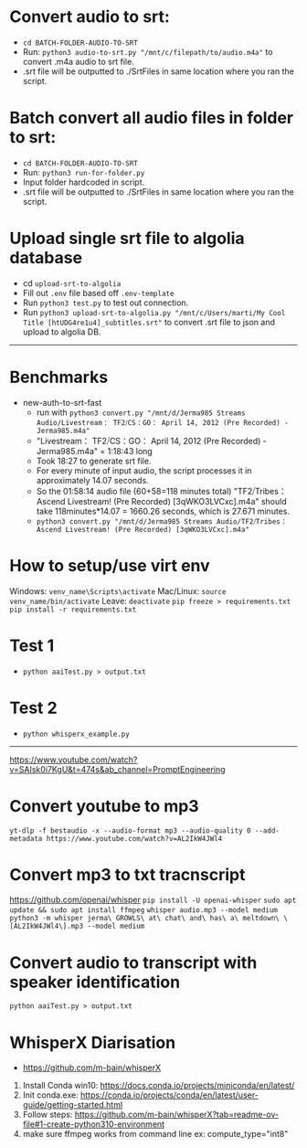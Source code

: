 # Convert audio to srt:
- `cd BATCH-FOLDER-AUDIO-TO-SRT`
- Run: `python3 audio-to-srt.py "/mnt/c/filepath/to/audio.m4a"` to convert .m4a audio to srt file.
- .srt file will be outputted to ./SrtFiles in same location where you ran the script.

# Batch convert all audio files in folder to srt:
- `cd BATCH-FOLDER-AUDIO-TO-SRT`
- Run: `python3 run-for-folder.py`
- Input folder hardcoded in script.
- .srt file will be outputted to ./SrtFiles in same location where you ran the script.

# Upload single srt file to algolia database
- cd `upload-srt-to-algolia`
- Fill out `.env` file based off `.env-template`
- Run `python3 test.py` to test out connection.
- Run `python3 upload-srt-to-algolia.py "/mnt/c/Users/marti/My Cool Title [htUDG4re1u4]_subtitles.srt"` to convert .srt file to json and upload to algolia DB.

---------------------------------------------
# Benchmarks
- new-auth-to-srt-fast
    - run with `python3 convert.py "/mnt/d/Jerma985 Streams Audio/Livestream： TF2⧸CS：GO： April 14, 2012 (Pre Recorded) - Jerma985.m4a"`
    - "Livestream： TF2⧸CS：GO： April 14, 2012 (Pre Recorded) - Jerma985.m4a" = 1:18:43 long
    - Took 18:27 to generate srt file.
    - For every minute of input audio, the script processes it in approximately 14.07 seconds.
    - So the 01:58:14 audio file (60+58=118 minutes total) "TF2⧸Tribes： Ascend Livestream! (Pre Recorded) [3qWKO3LVCxc].m4a" should take 118minutes*14.07 = 1660.26 seconds, which is 27.671 minutes.
    - `python3 convert.py "/mnt/d/Jerma985 Streams Audio/TF2⧸Tribes： Ascend Livestream! (Pre Recorded) [3qWKO3LVCxc].m4a"`


# How to setup/use virt env
Windows: `venv_name\Scripts\activate`
Mac/Linux: `source venv_name/bin/activate`
Leave: `deactivate`
`pip freeze > requirements.txt`
`pip install -r requirements.txt`

# Test 1
- `python aaiTest.py > output.txt`

# Test 2
- `python whisperx_example.py`
----------------------------------
https://www.youtube.com/watch?v=SAIsk0i7KgU&t=474s&ab_channel=PromptEngineering

# Convert youtube to mp3
`yt-dlp -f bestaudio -x --audio-format mp3 --audio-quality 0 --add-metadata https://www.youtube.com/watch?v=AL2IkW4JWl4`

# Convert mp3 to txt tracnscript 
https://github.com/openai/whisper
`pip install -U openai-whisper`
`sudo apt update && sudo apt install ffmpeg`
`whisper audio.mp3 --model medium`
`python3 -m whisper jerma\ GROWLS\ at\ chat\ and\ has\ a\ meltdown\ \[AL2IkW4JWl4\].mp3 --model medium`

# Convert audio to transcript with speaker identification
`python aaiTest.py > output.txt`

# WhisperX Diarisation
- https://github.com/m-bain/whisperX
1. Install Conda win10: https://docs.conda.io/projects/miniconda/en/latest/
2. Init conda.exe: https://conda.io/projects/conda/en/latest/user-guide/getting-started.html
3. Follow steps: https://github.com/m-bain/whisperX?tab=readme-ov-file#1-create-python310-environment
4. make sure ffmpeg works from command line
ex: compute_type="int8"

